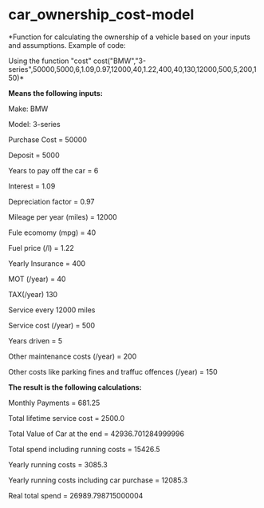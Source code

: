 # car_ownership_cost-model
*Function for calculating the ownership of a vehicle based on your inputs and assumptions. Example of code:


Using the function "cost"
cost("BMW","3-series",50000,5000,6,1.09,0.97,12000,40,1.22,400,40,130,12000,500,5,200,150)*


**Means the following inputs:**


Make:  BMW

Model:  3-series

Purchase Cost =  50000

Deposit =  5000

Years to pay off the car =  6

Interest = 1.09

Depreciation factor =  0.97

Mileage per year (miles) = 12000

Fule ecomomy (mpg) = 40

Fuel price (/l) =  1.22

Yearly Insurance = 400

MOT (/year) = 40

TAX(/year)  130

Service every 12000  miles

Service cost (/year) = 500

Years driven = 5

Other maintenance costs (/year) = 200

Other costs like parking fines and traffuc offences (/year) = 150


**The result is the following calculations:**


Monthly Payments = 681.25

Total lifetime service cost = 2500.0

Total Value of Car at the end = 42936.701284999996

Total spend including running costs = 15426.5

Yearly running costs = 3085.3

Yearly running costs including car purchase = 12085.3

Real total spend = 26989.798715000004
